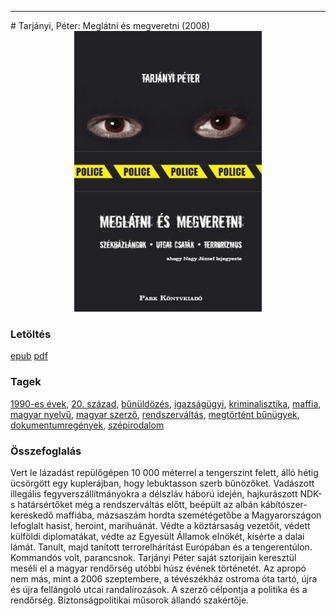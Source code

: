 <hr/>
# <a name="id_478">Tarjányi, Péter: Meglátni és megveretni (2008)</a>
<center><img src="https://github.com/BercziSandor/calibre_lib/raw/main/main/Tarjanyi%2C%20Peter/Meglatni%20es%20megveretni%20%28478%29/cover.jpg" alt="cover" width="300"/></center>

### Letöltés
[epub](https://github.com/BercziSandor/calibre_lib/raw/main/main/Tarjanyi%2C%20Peter/Meglatni%20es%20megveretni%20%28478%29/Meglatni%20es%20megveretni%20-%20Tarjanyi%2C%20Peter.epub) 
 [pdf](https://github.com/BercziSandor/calibre_lib/raw/main/main/Tarjanyi%2C%20Peter/Meglatni%20es%20megveretni%20%28478%29/Meglatni%20es%20megveretni%20-%20Tarjanyi%2C%20Peter.pdf)

### Tagek
[1990-es évek](https://github.com/berczisandor/calibre_lib/blob/main/main/_tags/1990-es%20%c3%a9vek.md), [20. század](https://github.com/berczisandor/calibre_lib/blob/main/main/_tags/20.%20sz%c3%a1zad.md), [bűnüldözés](https://github.com/berczisandor/calibre_lib/blob/main/main/_tags/b%c5%b1n%c3%bcld%c3%b6z%c3%a9s.md), [igazságügyi](https://github.com/berczisandor/calibre_lib/blob/main/main/_tags/igazs%c3%a1g%c3%bcgyi.md), [kriminalisztika](https://github.com/berczisandor/calibre_lib/blob/main/main/_tags/kriminalisztika.md), [maffia](https://github.com/berczisandor/calibre_lib/blob/main/main/_tags/maffia.md), [magyar nyelvű](https://github.com/berczisandor/calibre_lib/blob/main/main/_tags/magyar%20nyelv%c5%b1.md), [magyar szerző](https://github.com/berczisandor/calibre_lib/blob/main/main/_tags/magyar%20szerz%c5%91.md), [rendszerváltás](https://github.com/berczisandor/calibre_lib/blob/main/main/_tags/rendszerv%c3%a1lt%c3%a1s.md), [megtörtént bűnügyek](https://github.com/berczisandor/calibre_lib/blob/main/main/_tags/megt%c3%b6rt%c3%a9nt%20b%c5%b1n%c3%bcgyek.md), [dokumentumregények](https://github.com/berczisandor/calibre_lib/blob/main/main/_tags/dokumentumreg%c3%a9nyek.md), [szépirodalom](https://github.com/berczisandor/calibre_lib/blob/main/main/_tags/sz%c3%a9pirodalom.md)

### Összefoglalás
<div>
<p>Vert le lázadást repülőgépen 10 000 méterrel a tengerszint felett, álló hétig ücsörgött egy kuplerájban, hogy lebuktasson szerb bűnözőket. Vadászott illegális fegyverszállítmányokra a délszláv háború idején, hajkurászott NDK-s határsértőket még a rendszerváltás előtt, beépült az albán kábítószer- kereskedő maffiába, mázsaszám hordta szemétégetőbe a Magyarországon lefoglalt hasist, heroint, marihuánát. Védte a köztársaság vezetőit, védett külföldi diplomatákat, védte az Egyesült Államok elnökét, kísérte a dalai lámát. Tanult, majd tanított terrorelhárítást Európában és a tengerentúlon. Kommandós volt, parancsnok. Tarjányi Péter saját sztorijain keresztül meséli el a magyar rendőrség utóbbi húsz évének történetét. Az apropó nem más, mint a 2006 szeptembere, a tévészékház ostroma óta tartó, újra és újra fellángoló utcai randalírozások. A szerző célpontja a politika és a rendőrség. Biztonságpolitikai műsorok állandó szakértője.</p></div>


